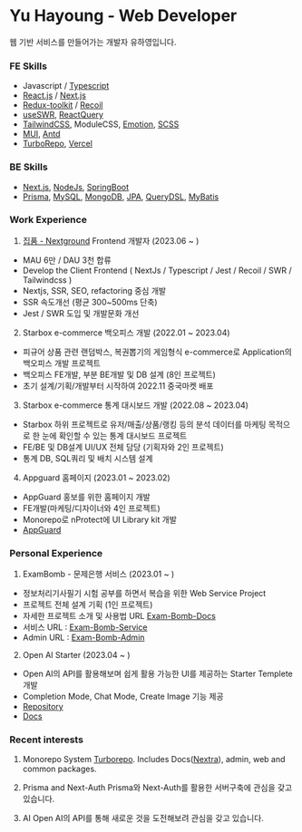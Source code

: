 # Yu Hayoung - Web Developer

웹 기반 서비스를 만들어가는 개발자 유하영입니다.

### FE Skills
 - Javascript / [Typescript](https://www.typescriptlang.org/)
 - [React.js](https://reactjs.org/) / [Next.js](https://nextjs.org/)
 - [Redux-toolkit](https://redux-toolkit.js.org/) / [Recoil](https://recoiljs.org/)
 - [useSWR](https://swr.vercel.app/ko), [ReactQuery](https://react-query-v3.tanstack.com/)
 - [TailwindCSS](https://tailwindcss.com/), ModuleCSS, [Emotion](https://emotion.sh/), [SCSS](https://sass-lang.com/)
 - [MUI](https://mui.com), [Antd](https://ant.design)
 - [TurboRepo](https://turbo.build/), [Vercel](https://vercel.com/)

### BE Skills
 - [Next.js](https://nextjs.org/), [NodeJs](https://nodejs.org/), [SpringBoot](https://spring.io/)
 - [Prisma](https://www.prisma.io/), [MySQL](https://www.mysql.com/), [MongoDB](https://www.mongodb.com/), [JPA](https://spring.io/projects/spring-data-jpa), [QueryDSL](http://querydsl.com/), [MyBatis](https://mybatis.org/mybatis-3/)


### Work Experience
1. [집품 - Nextground](https://zippoom.com) Frontend 개발자 (2023.06 ~ )
 - MAU 6만 / DAU 3천 합류
 - Develop the Client Frontend ( NextJs / Typescript / Jest / Recoil / SWR / Tailwindcss )
 - Nextjs, SSR, SEO, refactoring 중심 개발
 - SSR 속도개선 (평균 300~500ms 단축)
 - Jest / SWR 도입 및 개발문화 개선

2. Starbox e-commerce 백오피스 개발 (2022.01 ~ 2023.04)
 - 피규어 상품 관련 랜덤박스, 복권뽑기의 게임형식 e-commerce로 Application의 백오피스 개발 프로젝트
 - 백오피스 FE개발, 부분 BE개발 및 DB 설계 (8인 프로젝트)
 - 초기 설계/기획/개발부터 시작하여 2022.11 중국마켓 배포
 
3. Starbox e-commerce 통계 대시보드 개발 (2022.08 ~ 2023.04)
 - Starbox 하위 프로젝트로 유저/매출/상품/랭킹 등의 분석 데이터를 마케팅 목적으로 한 눈에 확인할 수 있는 통계 대시보드 프로젝트
 - FE/BE 및 DB설계 UI/UX 전체 담당 (기획자와 2인 프로젝트)
 - 통계 DB, SQL쿼리 및 배치 시스템 설계
<!--
 ex) 유저페이지
 <img src="https://user-images.githubusercontent.com/78658208/234579660-48fe3138-9fab-44ba-9062-48e7fc63f03e.png" width="30%">
 -->
 
4. Appguard 홈페이지 (2023.01 ~ 2023.02)
 - AppGuard 홍보를 위한 홈페이지 개발
 - FE개발(마케팅/디자이너와 4인 프로젝트)
 - Monorepo로 nProtect에 UI Library kit 개발
 - [AppGuard](https://appguard.nprotect.com/kr/)


### Personal Experience
1. ExamBomb - 문제은행 서비스 (2023.01 ~ )
 - 정보처리기사필기 시험 공부를 하면서 복습을 위한 Web Service Project
 - 프로젝트 전체 설계 기획 (1인 프로젝트)
 - 자세한 프로젝트 소개 및 사용법 URL [Exam-Bomb-Docs](https://exam-bomb-docs.vercel.app) 
 - 서비스 URL : [Exam-Bomb-Service](https://exam-bomb-service.vercel.app)
 - Admin URL : [Exam-Bomb-Admin](https://exam-bomb-admin.vercel.app)

2. Open AI Starter (2023.04 ~ )
 - Open AI의 API를 활용해보며 쉽게 활용 가능한 UI를 제공하는 Starter Templete 개발
 - Completion Mode, Chat Mode, Create Image 기능 제공
 - [Repository](https://github.com/glory4god/openai-starter)
 - [Docs](https://openai-starter-docs.vercel.app/)

### Recent interests
1. Monorepo System
[Turborepo](https://turbo.build/). Includes Docs([Nextra](https://nextra.site/)), admin, web and common packages.

2. Prisma and Next-Auth
Prisma와 Next-Auth를 활용한 서버구축에 관심을 갖고 있습니다.

3. AI
Open AI의 API를 통해 새로운 것을 도전해보려 관심을 갖고 있습니다.

<!-- 4. Next13 version & Eslint
Next13과 Prisma를 이용하여 Rest API가 없는 프로젝트 구성에 관심을 갖고 있습니다. ( vercel/commerce )
unicorn 플러그인을 통해 파워풀한 ESlint rules를 적용해갑니다.
[Repository](https://github.com/glory4god/next13-prisma-template)
 -->

<!--  [![Anurag's github stats](https://github-readme-stats.vercel.app/api?username=glory4god)](https://github.com/anuraghazra/github-readme-stats)  -->
